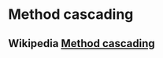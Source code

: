 # Method cascading



## Wikipedia [Method cascading](https://infogalactic.com/info/Method_cascading)